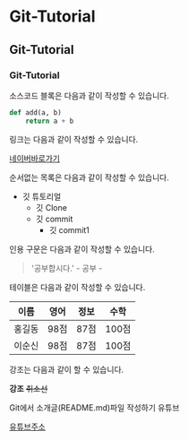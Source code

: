 # Git-Tutorial
## Git-Tutorial
### Git-Tutorial

소스코드 블록은 다음과 같이 작성할 수 있습니다.

```python
def add(a, b)
    return a + b
```

링크는 다음과 같이 작성할 수 있습니다.

[네이버바로가기](https://naver.com)

순서없는 목록은 다음과 같이 작성할 수 있습니다.

* 깃 튜토리얼
  * 깃 Clone
  * 깃 commit
    * 깃 commit1
 
인용 구문은 다음과 같이 작성할 수 있습니다.

> '공부합시다.' - 공부 -

테이블은 다음과 같이 작성할 수 있습니다.

이름|영어|정보|수학
---|---|---|---|
홍길동|98점|87점|100점|
이순신|98점|87점|100점|

강조는 다음과 같이 할 수 있습니다.

**강조** ~~취소선~~


Git에서 소개글(README.md)파일 작성하기 유튜브 

[유튜브주소](https://www.youtube.com/watch?v=MFJIOqxK6k8)
